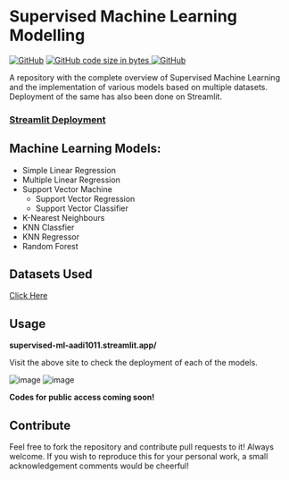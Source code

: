 # Supervised Machine Learning Modelling

<a href="https://supervised-ml-aadi1011.streamlit.app/"><img alt="GitHub" src="https://img.shields.io/badge/deployment-passing-brightgreen"></a>
<a href="https://github.com/aadi1011/Supervised-Machine-Learning-Modelling/blob/main/main.py"><img alt="GitHub code size in bytes" src="https://img.shields.io/github/languages/code-size/aadi1011/Supervised-Machine-Learning-Modelling"> </a> <a href="https://github.com/aadi1011/Supervised-Machine-Learning-Modelling/blob/main/LICENSE"><img alt="GitHub" src="https://img.shields.io/github/license/aadi1011/Supervised-Machine-Learning-Modelling"></a> 



A repository with the complete overview of Supervised Machine Learning and the implementation of various models based on multiple datasets.
Deployment of the same has also been done on Streamlit.

### [Streamlit Deployment](https://supervised-ml-aadi1011.streamlit.app/)

## Machine Learning Models:
- Simple Linear Regression
- Multiple Linear Regression
- Support Vector Machine
  - Support Vector Regression
  -  Support Vector Classifier
-  K-Nearest Neighbours
  - KNN Classfier
  - KNN Regressor
-  Random Forest

## Datasets Used
[Click Here](https://github.com/aadi1011/Supervised-Machine-Learning-Modelling/tree/main/data)

## Usage

**supervised-ml-aadi1011.streamlit.app/**

Visit the above site to check the deployment of each of the models.

![image](https://github.com/aadi1011/Supervised-Machine-Learning-Modelling/assets/62766172/efecdb83-0fc8-44c2-bd59-101a42c87e79)
![image](https://github.com/aadi1011/Supervised-Machine-Learning-Modelling/assets/62766172/260971b9-e9dc-43db-b9d6-caf21e33e0fa)

**Codes for public access coming soon!**

## Contribute

Feel free to fork the repository and contribute pull requests to it! Always welcome. If you wish to reproduce this for your personal work, a small acknowledgement comments would be cheerful! 
